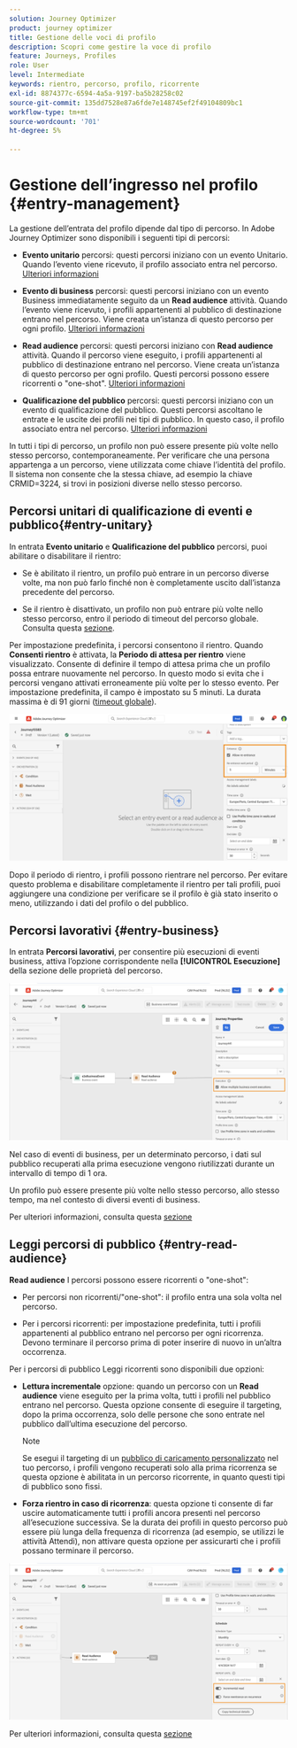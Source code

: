 ```yaml
---
solution: Journey Optimizer
product: journey optimizer
title: Gestione delle voci di profilo
description: Scopri come gestire la voce di profilo
feature: Journeys, Profiles
role: User
level: Intermediate
keywords: rientro, percorso, profilo, ricorrente
exl-id: 8874377c-6594-4a5a-9197-ba5b28258c02
source-git-commit: 135dd7528e87a6fde7e148745ef2f49104809bc1
workflow-type: tm+mt
source-wordcount: '701'
ht-degree: 5%

---
```



# Gestione dell’ingresso nel profilo {#entry-management}

La gestione dell’entrata del profilo dipende dal tipo di percorso. In Adobe Journey Optimizer sono disponibili i seguenti tipi di percorsi:

* **Evento unitario** percorsi: questi percorsi iniziano con un evento Unitario. Quando l’evento viene ricevuto, il profilo associato entra nel percorso. [Ulteriori informazioni](#entry-unitary)

* **Evento di business** percorsi: questi percorsi iniziano con un evento Business immediatamente seguito da un **Read audience** attività. Quando l’evento viene ricevuto, i profili appartenenti al pubblico di destinazione entrano nel percorso. Viene creata un’istanza di questo percorso per ogni profilo. [Ulteriori informazioni](#entry-business)

* **Read audience** percorsi: questi percorsi iniziano con **Read audience** attività. Quando il percorso viene eseguito, i profili appartenenti al pubblico di destinazione entrano nel percorso. Viene creata un’istanza di questo percorso per ogni profilo. Questi percorsi possono essere ricorrenti o &quot;one-shot&quot;. [Ulteriori informazioni](#entry-read-audience)

* **Qualificazione del pubblico** percorsi: questi percorsi iniziano con un evento di qualificazione del pubblico. Questi percorsi ascoltano le entrate e le uscite dei profili nei tipi di pubblico. In questo caso, il profilo associato entra nel percorso. [Ulteriori informazioni](#entry-unitary)

In tutti i tipi di percorso, un profilo non può essere presente più volte nello stesso percorso, contemporaneamente. Per verificare che una persona appartenga a un percorso, viene utilizzata come chiave l’identità del profilo. Il sistema non consente che la stessa chiave, ad esempio la chiave CRMID=3224, si trovi in posizioni diverse nello stesso percorso.

## Percorsi unitari di qualificazione di eventi e pubblico{#entry-unitary}

In entrata **Evento unitario** e **Qualificazione del pubblico** percorsi, puoi abilitare o disabilitare il rientro:

* Se è abilitato il rientro, un profilo può entrare in un percorso diverse volte, ma non può farlo finché non è completamente uscito dall’istanza precedente del percorso.

* Se il rientro è disattivato, un profilo non può entrare più volte nello stesso percorso, entro il periodo di timeout del percorso globale. Consulta questa [sezione](../building-journeys/journey-properties.md#global_timeout).

Per impostazione predefinita, i percorsi consentono il rientro. Quando **Consenti rientro** è attivata, la **Periodo di attesa per rientro** viene visualizzato. Consente di definire il tempo di attesa prima che un profilo possa entrare nuovamente nel percorso. In questo modo si evita che i percorsi vengano attivati erroneamente più volte per lo stesso evento. Per impostazione predefinita, il campo è impostato su 5 minuti. La durata massima è di 91 giorni ([timeout globale](journey-properties.md#global_timeout)).

<!--
When a journey ends, its status is **[!UICONTROL Closed]**. New individuals can no longer enter the journey. Persons already in the journey automatically exit the journey. 
-->

![](assets/journey-re-entrance.png)

Dopo il periodo di rientro, i profili possono rientrare nel percorso. Per evitare questo problema e disabilitare completamente il rientro per tali profili, puoi aggiungere una condizione per verificare se il profilo è già stato inserito o meno, utilizzando i dati del profilo o del pubblico.

<!--
Due to the 30-day journey timeout, when journey re-entrance is not allowed, we cannot make sure the re-entrance blocking will work more than 91 days. Indeed, as we remove all information about persons who entered the journey 91 days after they enter, we cannot know the person entered previously, more than 91 days ago. -->

## Percorsi lavorativi {#entry-business}

<!--
Business events follow re-entrance rules in the same way as for unitary events. If a journey allows re-entrance, the next business event will be processed.
-->

In entrata **Percorsi lavorativi**, per consentire più esecuzioni di eventi business, attiva l’opzione corrispondente nella **[!UICONTROL Esecuzione]** della sezione delle proprietà del percorso.

![](assets/business-entry.png)

Nel caso di eventi di business, per un determinato percorso, i dati sul pubblico recuperati alla prima esecuzione vengono riutilizzati durante un intervallo di tempo di 1 ora.

Un profilo può essere presente più volte nello stesso percorso, allo stesso tempo, ma nel contesto di diversi eventi di business.

Per ulteriori informazioni, consulta questa [sezione](../event/about-creating-business.md)

## Leggi percorsi di pubblico {#entry-read-audience}

**Read audience** I percorsi possono essere ricorrenti o &quot;one-shot&quot;:

* Per percorsi non ricorrenti/&quot;one-shot&quot;: il profilo entra una sola volta nel percorso.

* Per i percorsi ricorrenti: per impostazione predefinita, tutti i profili appartenenti al pubblico entrano nel percorso per ogni ricorrenza. Devono terminare il percorso prima di poter inserire di nuovo in un’altra occorrenza.

Per i percorsi di pubblico Leggi ricorrenti sono disponibili due opzioni:

* **Lettura incrementale** opzione: quando un percorso con un **Read audience** viene eseguito per la prima volta, tutti i profili nel pubblico entrano nel percorso. Questa opzione consente di eseguire il targeting, dopo la prima occorrenza, solo delle persone che sono entrate nel pubblico dall’ultima esecuzione del percorso.

  >[!NOTE]
  >
  >Se esegui il targeting di un [pubblico di caricamento personalizzato](../audience/about-audiences.md#segments-in-journey-optimizer) nel tuo percorso, i profili vengono recuperati solo alla prima ricorrenza se questa opzione è abilitata in un percorso ricorrente, in quanto questi tipi di pubblico sono fissi.

* **Forza rientro in caso di ricorrenza**: questa opzione ti consente di far uscire automaticamente tutti i profili ancora presenti nel percorso all’esecuzione successiva. Se la durata dei profili in questo percorso può essere più lunga della frequenza di ricorrenza (ad esempio, se utilizzi le attività Attendi), non attivare questa opzione per assicurarti che i profili possano terminare il percorso.

![](assets/read-audience-options.png)

Per ulteriori informazioni, consulta questa [sezione](../building-journeys/read-audience.md#configuring-segment-trigger-activity)

<!--
After 91 days, a Read audience journey switches to the **Finished** status. This behavior is set for 91 days only (i.e. journey timeout default value) as all information about profiles who entered the journey is removed 91 days after they entered. Persons still in the journey automatically are impacted. They exit the journey after the 30 day timeout. 
-->
